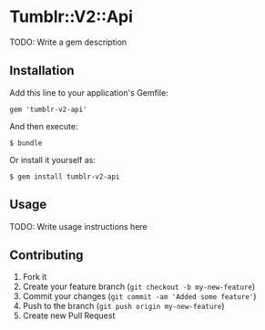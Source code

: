 # Tumblr::V2::Api

TODO: Write a gem description

## Installation

Add this line to your application's Gemfile:

    gem 'tumblr-v2-api'

And then execute:

    $ bundle

Or install it yourself as:

    $ gem install tumblr-v2-api

## Usage

TODO: Write usage instructions here

## Contributing

1. Fork it
2. Create your feature branch (`git checkout -b my-new-feature`)
3. Commit your changes (`git commit -am 'Added some feature'`)
4. Push to the branch (`git push origin my-new-feature`)
5. Create new Pull Request

